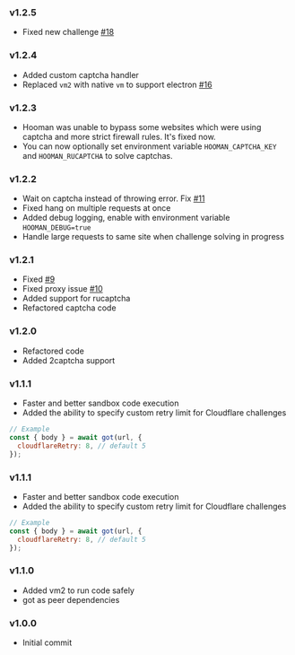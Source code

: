 ### v1.2.5

- Fixed new challenge [#18](https://github.com/sayem314/hooman/issues/18)

### v1.2.4

- Added custom captcha handler
- Replaced `vm2` with native `vm` to support electron [#16](https://github.com/sayem314/hooman/issues/16)

### v1.2.3

- Hooman was unable to bypass some websites which were using captcha and more strict firewall rules. It's fixed now.
- You can now optionally set environment variable `HOOMAN_CAPTCHA_KEY` and `HOOMAN_RUCAPTCHA` to solve captchas.

### v1.2.2

- Wait on captcha instead of throwing error. Fix [#11](https://github.com/sayem314/hooman/issues/11)
- Fixed hang on multiple requests at once
- Added debug logging, enable with environment variable `HOOMAN_DEBUG=true`
- Handle large requests to same site when challenge solving in progress

### v1.2.1

- Fixed [#9](https://github.com/sayem314/hooman/issues/9)
- Fixed proxy issue [#10](https://github.com/sayem314/hooman/issues/11)
- Added support for rucaptcha
- Refactored captcha code

### v1.2.0

- Refactored code
- Added 2captcha support

### v1.1.1

- Faster and better sandbox code execution
- Added the ability to specify custom retry limit for Cloudflare challenges

```js
// Example
const { body } = await got(url, {
  cloudflareRetry: 8, // default 5
});
```

### v1.1.1

- Faster and better sandbox code execution
- Added the ability to specify custom retry limit for Cloudflare challenges

```js
// Example
const { body } = await got(url, {
  cloudflareRetry: 8, // default 5
});
```

### v1.1.0

- Added vm2 to run code safely
- got as peer dependencies

### v1.0.0

- Initial commit
